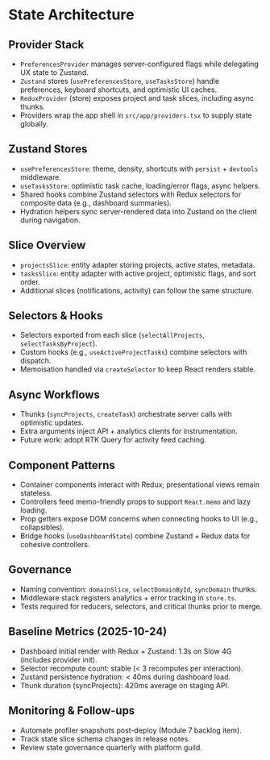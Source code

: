 # State Architecture

## Provider Stack

-  `PreferencesProvider` manages server-configured flags while delegating UX
   state to Zustand.
-  `Zustand` stores (`usePreferencesStore`, `useTasksStore`) handle preferences,
   keyboard shortcuts, and optimistic UI caches.
-  `ReduxProvider` (store) exposes project and task slices, including async
   thunks.
-  Providers wrap the app shell in `src/app/providers.tsx` to supply state
   globally.

## Zustand Stores

-  `usePreferencesStore`: theme, density, shortcuts with `persist` + `devtools`
   middleware.
-  `useTasksStore`: optimistic task cache, loading/error flags, async helpers.
-  Shared hooks combine Zustand selectors with Redux selectors for composite
   data (e.g., dashboard summaries).
-  Hydration helpers sync server-rendered data into Zustand on the client during
   navigation.

## Slice Overview

-  `projectsSlice`: entity adapter storing projects, active states, metadata.
-  `tasksSlice`: entity adapter with active project, optimistic flags, and sort
   order.
-  Additional slices (notifications, activity) can follow the same structure.

## Selectors & Hooks

-  Selectors exported from each slice (`selectAllProjects`,
   `selectTasksByProject`).
-  Custom hooks (e.g., `useActiveProjectTasks`) combine selectors with dispatch.
-  Memoisation handled via `createSelector` to keep React renders stable.

## Async Workflows

-  Thunks (`syncProjects`, `createTask`) orchestrate server calls with
   optimistic updates.
-  Extra arguments inject API + analytics clients for instrumentation.
-  Future work: adopt RTK Query for activity feed caching.

## Component Patterns

-  Container components interact with Redux; presentational views remain
   stateless.
-  Controllers feed memo-friendly props to support `React.memo` and lazy
   loading.
-  Prop getters expose DOM concerns when connecting hooks to UI (e.g.,
   collapsibles).
-  Bridge hooks (`useDashboardState`) combine Zustand + Redux data for cohesive
   controllers.

## Governance

-  Naming convention: `domainSlice`, `selectDomainById`, `syncDomain` thunks.
-  Middleware stack registers analytics + error tracking in `store.ts`.
-  Tests required for reducers, selectors, and critical thunks prior to merge.

## Baseline Metrics (2025-10-24)

-  Dashboard initial render with Redux + Zustand: 1.3s on Slow 4G (includes
   provider init).
-  Selector recompute count: stable (< 3 recomputes per interaction).
-  Zustand persistence hydration: < 40ms during dashboard load.
-  Thunk duration (syncProjects): 420ms average on staging API.

## Monitoring & Follow-ups

-  Automate profiler snapshots post-deploy (Module 7 backlog item).
-  Track state slice schema changes in release notes.
-  Review state governance quarterly with platform guild.
